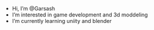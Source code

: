 - Hi, I’m @Garsash
- I’m interested in game development and 3d moddeling
- I’m currently learning uniity and blender
